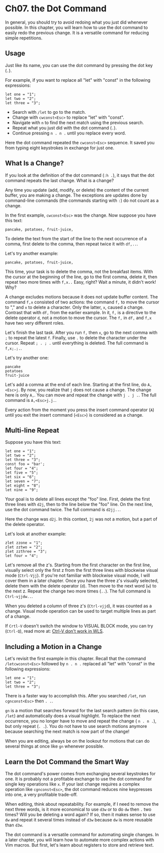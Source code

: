 # Ch07. the Dot Command

In general, you should try to avoid redoing what you just did whenever possible. In this chapter, you will learn how to use the dot command to easily redo the previous change. It is a versatile command for reducing simple repetitions.

## Usage

Just like its name, you can use the dot command by pressing the dot key (`.`).

For example, if you want to replace all "let" with "const" in the following expressions:

```
let one = "1";
let two = "2";
let three = "3";
```

- Search with `/let` to go to the match.
- Change with `cwconst<Esc>` to replace "let" with "const".
- Navigate with `n` to find the next match using the previous search.
- Repeat what you just did with the dot command (`.`).
- Continue pressing `n . n .` until you replace every word.

Here the dot command repeated the `cwconst<Esc>` sequence. It saved you from typing eight keystrokes in exchange for just one.

## What Is a Change?

If you look at the definition of the dot command (`:h .`), it says that the dot command repeats the last change. What is a change?

Any time you update (add, modify, or delete) the content of the current buffer, you are making a change. The exceptions are updates done by command-line commands (the commands starting with `:`) do not count as a change.

In the first example, `cwconst<Esc>` was the change. Now suppose you have this text:

```
pancake, potatoes, fruit-juice,
```

To delete the text from the start of the line to the next occurrence of a comma, first delete to the comma, then repeat twice it with `df,..`. 

Let's try another example:

```
pancake, potatoes, fruit-juice,
```

This time, your task is to delete the comma, not the breakfast items. With the cursor at the beginning of the line, go to the first comma, delete it, then repeat two more times with `f,x..` Easy, right? Wait a minute, it didn't work! Why?

A change excludes motions because it does not update buffer content. The command `f,x` consisted of two actions: the command `f,` to move the cursor to "," and `x` to delete a character. Only the latter, `x`, caused a change. Contrast that with `df,` from the earlier example. In it, `f,` is a directive to the delete operator `d`, not a motion to move the cursor. The `f,` in `df,` and `f,x` have two very different roles.

Let's finish the last task. After you run `f,` then `x`, go to the next comma with `;` to repeat the latest `f`. Finally, use `.` to delete the character under the cursor. Repeat `; . ; .` until everything is deleted. The full command is `f,x;.;.`.

Let's try another one:

```
pancake
potatoes
fruit-juice
```

Let's add a comma at the end of each line. Starting at the first line, do `A,<Esc>j`. By now, you realize that `j` does not cause a change. The change here is only `A,`. You can move and repeat the change with `j . j .`. The full command is `A,<Esc>j.j.`.

Every action from the moment you press the insert command operator (`A`) until you exit the insert command (`<Esc>`) is considered as a change.

## Multi-line Repeat

Suppose you have this text:

```
let one = "1";
let two = "2";
let three = "3";
const foo = "bar';
let four = "4";
let five = "5";
let six = "6";
let seven = "7";
let eight = "8";
let nine = "9";
```

Your goal is to delete all lines except the "foo" line. First, delete the first three lines with `d2j`, then to the line below the "foo" line. On the next line, use the dot command twice. The full command is `d2jj..`.

Here the change was `d2j`. In this context, `2j` was not a motion, but a part of the delete operator.

Let's look at another example:

```
zlet zzone = "1";
zlet zztwo = "2";
zlet zzthree = "3";
let four = "4";
```

Let's remove all the z's. Starting from the first character on the first line, visually select only the first z from the first three lines with blockwise visual mode (`Ctrl-Vjj`). If you're not familiar with blockwise visual mode, I will cover them in a later chapter. Once you have the three z's visually selected, delete them with the delete operator (`d`). Then move to the next word (`w`) to the next z. Repeat the change two more times (`..`). The full command is `Ctrl-vjjdw..`.

When you deleted a column of three z's (`Ctrl-vjjd`), it was counted as a change. Visual mode operation can be used to target multiple lines as part of a change.

If `Crtl-V` doesn't switch the window to VISUAL BLOCK mode, you can try (`Ctrl-Q`), read more at: [Ctrl-V don't work in WLS](https://vi.stackexchange.com/questions/12227/vim-v-visual-block-mode-not-working).

## Including a Motion in a Change

Let's revisit the first example in this chapter. Recall that the command `/letcwconst<Esc>` followed by `n . n .`  replaced all "let" with "const" in the following expressions:

```
let one = "1";
let two = "2";
let three = "3";
```

There is a faster way to accomplish this. After you searched `/let`, run `cgnconst<Esc>` then `. .`.

`gn` is a motion that searches forward for the last search pattern (in this case, `/let`) and automatically does a visual highlight. To replace the next occurrence, you no longer have to move and repeat the change ( `n . n .`), but only repeat (`. .`). You do not have to use search motions anymore because searching the next match is now part of the change!

When you are editing, always be on the lookout for motions that can do several things at once like `gn` whenever possible.

## Learn the Dot Command the Smart Way

The dot command's power comes from exchanging several keystrokes for one. It is probably not a profitable exchange to use the dot command for single key operations like `x`. If your last change requires a complex operation like `cgnconst<Esc>`, the dot command reduces nine keypresses into one, a very profitable trade-off.

When editing, think about repeatability. For example, if I need to remove the next three words, is it more economical to use `d3w` or to do `dw` then `.` two times? Will you be deleting a word again? If so, then it makes sense to use `dw` and repeat it several times instead of `d3w` because `dw` is more reusable than `d3w`. 

The dot command is a versatile command for automating single changes. In a later chapter, you will learn how to automate more complex actions with Vim macros. But first, let's learn about registers to store and retrieve text.
